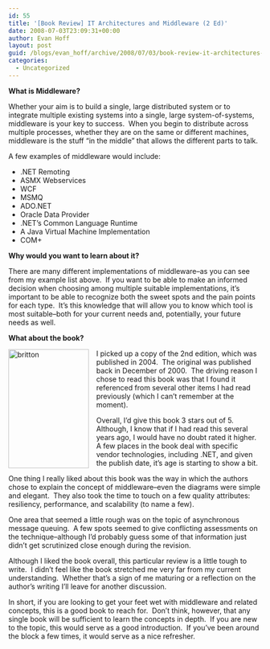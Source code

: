 ```yaml
---
id: 55
title: '[Book Review] IT Architectures and Middleware (2 Ed)'
date: 2008-07-03T23:09:31+00:00
author: Evan Hoff
layout: post
guid: /blogs/evan_hoff/archive/2008/07/03/book-review-it-architectures-and-middleware-2-ed.aspx
categories:
  - Uncategorized
---
```

**What is Middleware?**

Whether your aim is to build a single, large distributed system or to integrate multiple existing systems into a single, large system-of-systems, middleware is your key to success.&nbsp; When you begin to distribute across multiple processes, whether they are on the same or different machines, middleware is the stuff &#8220;in the middle&#8221; that allows the different parts to talk.

A few examples of middleware would include:

  * .NET Remoting
  * ASMX Webservices
  * WCF
  * MSMQ
  * ADO.NET
  * Oracle Data Provider
  * .NET&#8217;s Common Language Runtime
  * A Java Virtual Machine Implementation
  * COM+

**Why would you want to learn about it?**

There are many different implementations of middleware&#8211;as you can see from my example list above.&nbsp; If you want to be able to make an informed decision when choosing among multiple suitable implementations, it&#8217;s important to be able to recognize both the sweet spots and the pain points for each type.&nbsp; It&#8217;s this knowledge that will allow you to know which tool is most suitable&#8211;both for your current needs and, potentially, your future needs as well.

**What about the book?**

<a href="http://www.amazon.com/Architectures-Middleware-Strategies-Building-Integrated/dp/0321246942/" target="_blank"><img style="border-right: 0px;border-top: 0px;margin: 0px 15px 0px 0px;border-left: 0px;border-bottom: 0px" height="237" alt="britton" src="http://www.lostechies.com/blogs/evan_hoff/WindowsLiveWriter/BookReviewITArchitecturesandMiddleware2E_10D32/britton_3.jpg" width="160" align="left" border="0" /></a> I picked up a copy of the 2nd edition, which was published in 2004.&nbsp; The original was published back in December of 2000.&nbsp; The driving reason I chose to read this book was that I found it referenced from several other items I had read previously (which I can&#8217;t remember at the moment).

Overall, I&#8217;d give this book 3 stars out of 5.&nbsp; Although, I know that if I had read this several years ago, I would have no doubt rated it higher.&nbsp; A few places in the book deal with specific vendor technologies, including .NET, and given the publish date, it&#8217;s age is starting to show a bit.

One thing I really liked about this book was the way in which the authors chose to explain the concept of middleware&#8211;even the diagrams were simple and elegant.&nbsp; They also took the time to touch on a few quality attributes: resiliency, performance, and scalability (to name a few).

One area that seemed a little rough was on the topic of asynchronous message queuing.&nbsp; A few spots seemed to give conflicting assessments on the technique&#8211;although I&#8217;d probably guess some of that information just didn&#8217;t get scrutinized close enough during the revision.

Although I liked the book overall, this particular review is a little tough to write.&nbsp; I didn&#8217;t feel like the book stretched me very far from my current understanding.&nbsp; Whether that&#8217;s a sign of me maturing or a reflection on the author&#8217;s writing I&#8217;ll leave for another discussion.

In short, if you are looking to get your feet wet with middleware and related concepts, this is a good book to reach for.&nbsp; Don&#8217;t think, however, that any single book will be sufficient to learn the concepts in depth.&nbsp; If you are new to the topic, this would serve as a good introduction.&nbsp; If you&#8217;ve been around the block a few times, it would serve as a nice refresher.
